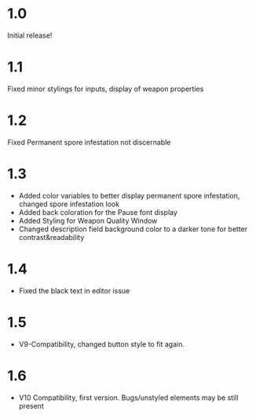 # 1.0
Initial release!
# 1.1 
Fixed minor stylings for inputs, display of weapon properties 
# 1.2
Fixed Permanent spore infestation not discernable
# 1.3
- Added color variables to better display permanent spore infestation, changed spore infestation look 
- Added back coloration for the Pause font display
- Added Styling for Weapon Quality Window
- Changed description field background color to a darker tone for better contrast&readability
# 1.4
- Fixed the black text in editor issue
# 1.5
- V9-Compatibility, changed button style to fit again.
# 1.6
- V10 Compatibility, first version. Bugs/unstyled elements may be still present
